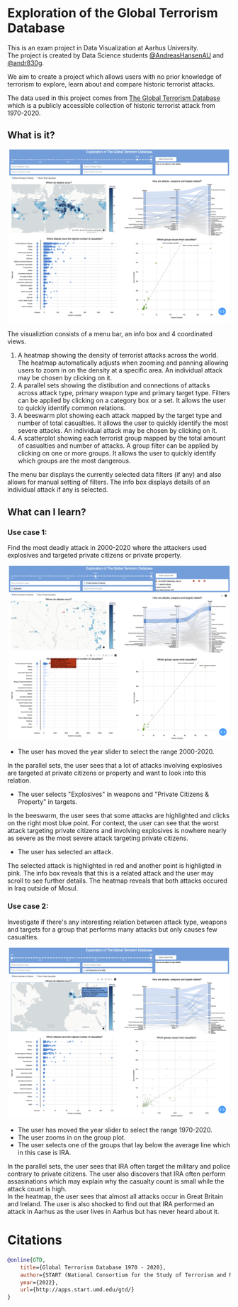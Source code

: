 # Exploration of the Global Terrorism Database
This is an exam project in Data Visualization at Aarhus University.<br> 
The project is created by Data Science students [@AndreasHansenAU](https://www.github.com/AndreasHansenAU) and [@andr830g](https://www.github.com/andr830g).<br>

We aim to create a project which allows users with no prior knowledge of terrorism to explore, learn about and compare historic terrorist attacks. <br>

The data used in this project comes from [The Global Terrorism Database](http://apps.start.umd.edu/gtd/) which is a publicly accessible collection of historic terrorist attack from 1970-2020.<br>


## What is it?
<p align="center">
  <img src="resources/overview.png" width="500" title="Overview">
</p>
The visualiztion consists of a menu bar, an info box and 4 coordinated views.<br>

1. A heatmap showing the density of terrorist attacks across the world. The heatmap automatically adjusts when zooming and panning allowing users to zoom in on the density at a specific area. An individual attack may be chosen by clicking on it.
2. A parallel sets showing the distibution and connections of attacks across attack type, primary weapon type and primary target type. Filters can be applied by clicking on a category box or a set. It allows the user to quickly identify common relations.
3. A beeswarm plot showing each attack mapped by the target type and number of total casualties. It allows the user to quickly identify the most severe attacks. An individual attack may be chosen by clicking on it.
4. A scatterplot showing each terrorist group mapped by the total amount of casualties and number of attacks. A group filter can be applied by clicking on one or more groups. It allows the user to quickly identify which groups are the most dangerous.

The menu bar displays the currently selected data filters (if any) and also allows for manual setting of filters. The info box displays details of an individual attack if any is selected.<br>


## What can I learn?
### Use case 1:
Find the most deadly attack in 2000-2020 where the attackers used explosives and targeted private citizens or private property.

<p align="center">
  <img src="resources/most_deadly.png" width="500" title="Finding the most deadly attack">
</p>

* The user has moved the year slider to select the range 2000-2020.

In the parallel sets, the user sees that a lot of attacks involving explosives are targeted at private citizens or property and want to look into this relation.

* The user selects "Explosives" in weapons and "Private Citizens & Property" in targets.

In the beeswarm, the user sees that some attacks are highlighted and clicks on the right most blue point. For context, the user can see that the worst attack targeting private citizens and involving explosives is nowhere nearly as severe as the most severe attack targeting private citizens.

* The user has selected an attack.

The selected attack is highlighted in red and another point is highligted in pink. The info box reveals that this is a related attack and the user may scroll to see further details. The heatmap reveals that both attacks occured in Iraq outside of Mosul.<br>


### Use case 2: 
Investigate if there's any interesting relation between attack type, weapons and targets for a group that performs many attacks but only causes few casualties.

<p align="center">
  <img src="resources/bad_group.png" width="500" title="Finding the most deadly attack">
</p>

* The user has moved the year slider to select the range 1970-2020.
* The user zooms in on the group plot.
* The user selects one of the groups that lay below the average line which in this case is IRA.

In the parallel sets, the user sees that IRA often target the military and police contrary to private citizens. The user also discovers that IRA often perform assasinations which may explain why the casualty count is small while the attack count is high.<br>
In the heatmap, the user sees that almost all attacks occur in Great Britain and Ireland. The user is also shocked to find out that IRA performed an attack in Aarhus as the user lives in Aarhus but has never heard about it.<br>


# Citations
```bibtex
@online{GTD,
    title={Global Terrorism Database 1970 - 2020},
    author={START (National Consortium for the Study of Terrorism and Responses to Terrorism)},
    year={2022},
    url={http://apps.start.umd.edu/gtd/}
}
```

